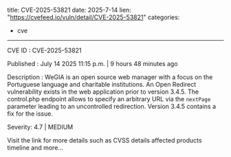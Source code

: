  
title: CVE-2025-53821
date: 2025-7-14
lien: "https://cvefeed.io/vuln/detail/CVE-2025-53821"
categories:
  - cve
---

CVE ID : CVE-2025-53821

Published :  July 14
2025
11:15 p.m. | 9 hours
48 minutes ago

Description : WeGIA is an open source web manager with a focus on the Portuguese language and charitable institutions. An Open Redirect vulnerability exists in the web application prior to version 3.4.5. The control.php endpoint allows to specify an arbitrary URL via the `nextPage` parameter
leading to an uncontrolled redirection. Version 3.4.5 contains a fix for the issue.

Severity: 4.7 | MEDIUM

Visit the link for more details
such as CVSS details
affected products
timeline
and more...
